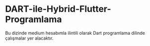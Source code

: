 # DART-ile-Hybrid-Flutter-Programlama
Bu dizinde medium hesabımla ilintili olarak Dart programlama dilinde çalışmalar yer alacaktır.
